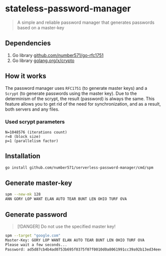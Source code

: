 # stateless-password-manager

> A simple and reliable password manager that generates passwords based on a master-key

## Dependencies

1. Go library [github.com/number571/go-rfc1751](https://github.com/number571/go-rfc1751)
2. Go library [golang.org/x/crypto](https://golang.org/x/crypto)

## How it works

The password manager uses `RFC1751` (to generate master keys) and a `Scrypt` (to generate passwords using the master key). Due to the determinism of the scrypt, the result (password) is always the same. This feature allows you to get rid of the need for synchronization, and as a result, both servers and any files.

### Used scrypt parameters

```
N=1048576 (iterations count)
r=8 (block size)
p=1 (parallelism factor)
```

## Installation

```bash
go install github.com/number571/serverless-password-manager/cmd/spm
```

## Generate master-key

```bash
spm --new-mk 128
ANN GORY LOP WANT ELAN AUTO TEAR BUNT LEN OHIO TURF OVA
```

## Generate password

> [!DANGER]
> Do not use the specified master key!

```bash
spm --target "google.com"
Master-Key: GORY LOP WANT ELAN AUTO TEAR BUNT LEN OHIO TURF OVA
Please wait a few seconds...
Password: ad5d87cb4b4ad0753b695f0375f07f0010d0a8061991cc39a92b13ed34eec4af
```
